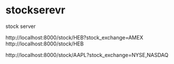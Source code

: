 # stockserevr
stock server

http://localhost:8000/stock/HEB?stock_exchange=AMEX
http://localhost:8000/stock/HEB

http://localhost:8000/stock/AAPL?stock_exchange=NYSE,NASDAQ